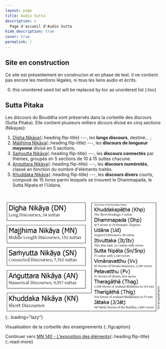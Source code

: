 ```yaml
---
layout: page
title: Audio Sutta
description: >
  Page d'accueil d'Audio Sutta
hide_description: true
cover: true
permalink: /
---
```


## Site en construction

Ce site est présentement en construcion et en phase de test. Il ne contient pas encore les mentions légales, ni tous les liens audio et écrits.

0. this unordered seed list will be replaced by toc as unordered list
{:toc}

## Sutta Pitaka

Les discours du Bouddha sont préservés dans la corbeille des discours (Sutta Pitaka). Elle contient plusieurs milliers dicours divisé en cinq sections (Nikayas):

1. [Dīgha Nikāya](/Digha-Nikaya){:.heading.flip-title} ---, les **longs discours**, destiné... ;
2. [Majjhima Nikāya](/Majjhima-Nikaya){:.heading.flip-title} ---, les **discours de longueur moyenne** divisé en 5 sections.
3. [Samyutta Nikāya](/Samyutta-Nikaya){:.heading.flip-title} ---, les **discours connectés** par thèmes, groupés en 5 sections de 10 à 15 suttas chacune.
4. [Anguttara Nikāya](/Anguttara-Nikaya){:.heading.flip-title} ---, les **discours numérotés**, classé en fonction du nombre d'éléments traités.
5. [Khuddaka Nikāya](/Khuddaka-Nikaya){:.heading.flip-title} ---, les **discours divers** courts, composé de 15 livres parmi lesquels se trouvent le Dhammapada, le Sutta Nipata et l'Udana.

&nbsp;

![Chart](assets/img/chart.png){:. loading="lazy"}

Visualisation de la corbeille des enseignements
{:.figcaption}

Continuer vers [MN 140 - L’exposition des éléments](/Majjhima-Nikaya/MN140.md){:.heading.flip-title}
{:.read-more}
